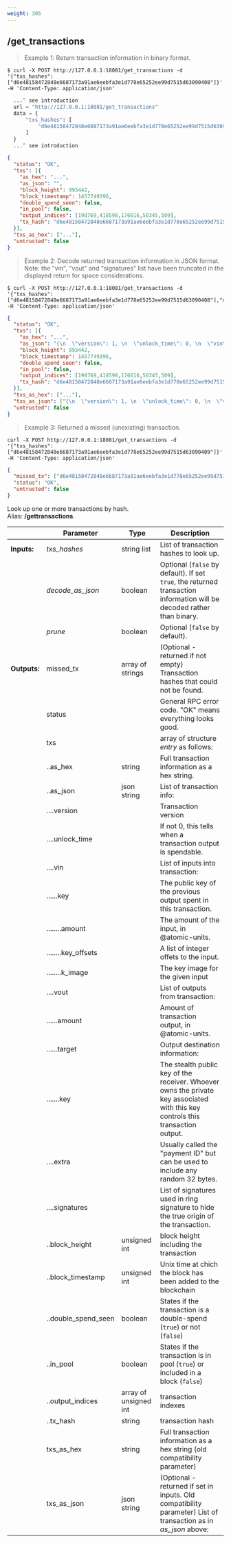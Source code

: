 ```yaml
---
weight: 305
---
```


## **/get_transactions**

> Example 1: Return transaction information in binary format.

```shell
$ curl -X POST http://127.0.0.1:18081/get_transactions -d '{"txs_hashes":["d6e48158472848e6687173a91ae6eebfa3e1d778e65252ee99d7515d63090408"]}' -H 'Content-Type: application/json'
```
```python
  ...^ see introduction
  url = "http://127.0.0.1:18081/get_transactions"
  data = {
      "txs_hashes": [
          "d6e48158472848e6687173a91ae6eebfa3e1d778e65252ee99d7515d63090408"
      ]
  }
  ...^ see introduction
```
```json
{
  "status": "OK",
  "txs": [{
    "as_hex": "...",
    "as_json": "",
    "block_height": 993442,
    "block_timestamp": 1457749396,
    "double_spend_seen": false,
    "in_pool": false,
    "output_indices": [198769,418598,176616,50345,509],
    "tx_hash": "d6e48158472848e6687173a91ae6eebfa3e1d778e65252ee99d7515d63090408"
  }],
  "txs_as_hex": ["..."],
  "untrusted": false
}
```

> Example 2: Decode returned transaction information in JSON format. Note: the "vin", "vout" and "signatures" list have been truncated in the displayed return for space considerations.

```shell
$ curl -X POST http://127.0.0.1:18081/get_transactions -d '{"txs_hashes":["d6e48158472848e6687173a91ae6eebfa3e1d778e65252ee99d7515d63090408"],"decode_as_json":true}' -H 'Content-Type: application/json'
```
```json
{
  "status": "OK",
  "txs": [{
    "as_hex": "...",
    "as_json": "{\n  \"version\": 1, \n  \"unlock_time\": 0, \n  \"vin\": [ {\n      \"key\": {\n        \"amount\": 9999999999, \n        \"key_offsets\": [ 691\n        ], \n        \"k_image\": \"6ebee1b651a8da723462b4891d471b990ddc226049a0866d3029b8e2f75b7012\"\n      }\n    }, {\n      \"key\": {\n        \"amount\": 9000000000000, \n        \"key_offsets\": [ 175760\n        ], \n        \"k_image\": \"200bd02b70ee707441a8863c5279b4e4d9f376dc97a140b1e5bc7d72bc508069\"\n      }\n    }, ... \n  ], \n  \"vout\": [ {\n      \"amount\": 60000000000, \n      \"target\": {\n        \"key\": \"8c792dea94dab48160e067fb681edd6247ba375281fbcfedc03cb970f3b98e2d\"\n      }\n    }, {\n      \"amount\": 700000000000, \n      \"target\": {\n        \"key\": \"1ab33e69737e157d23e33274c42793be06a8711670e73fa10ecebc604f87cc71\"\n      }\n    }, ... \n  ], \n  \"extra\": [ 1, 3, 140, 109, 156, 205, 47, 148, 153, 9, 17, 93, 83, 33, 162, 110, 152, 1, 139, 70, 121, 19, 138, 10, 44, 6, 55, 140, 242, 124, 143, 219, 172\n  ], \n  \"signatures\": [ \"fd82214a59c99d9251fa00126d353f9cf502a80d8993a6c223e3c802a40ab405555637f495903d3ba558312881e586d452e6e95826d8e128345f6c0a8f9f350e\", \"8c04ef50cf34afa3a9ec19c457143496f8cf7045ed869b581f9efa2f1d65e30f1cec5272b00e9c61a34bdd3c78cf82ae8ef4df3132f70861391069b9c255cd08\", ... ]\n}",
    "block_height": 993442,
    "block_timestamp": 1457749396,
    "double_spend_seen": false,
    "in_pool": false,
    "output_indices": [198769,418598,176616,50345,509],
    "tx_hash": "d6e48158472848e6687173a91ae6eebfa3e1d778e65252ee99d7515d63090408"
  }],
  "txs_as_hex": ["..."],
  "txs_as_json": ["{\n  \"version\": 1, \n  \"unlock_time\": 0, \n  \"vin\": [ {\n      \"key\": {\n        \"amount\": 9999999999, \n        \"key_offsets\": [ 691\n        ], \n        \"k_image\": \"6ebee1b651a8da723462b4891d471b990ddc226049a0866d3029b8e2f75b7012\"\n      }\n    }, {\n      \"key\": {\n        \"amount\": 9000000000000, \n        \"key_offsets\": [ 175760\n        ], \n        \"k_image\": \"200bd02b70ee707441a8863c5279b4e4d9f376dc97a140b1e5bc7d72bc508069\"\n      }\n    }, ... \n  ], \n  \"vout\": [ {\n      \"amount\": 60000000000, \n      \"target\": {\n        \"key\": \"8c792dea94dab48160e067fb681edd6247ba375281fbcfedc03cb970f3b98e2d\"\n      }\n    }, {\n      \"amount\": 700000000000, \n      \"target\": {\n        \"key\": \"1ab33e69737e157d23e33274c42793be06a8711670e73fa10ecebc604f87cc71\"\n      }\n    }, ... \n  ], \n  \"extra\": [ 1, 3, 140, 109, 156, 205, 47, 148, 153, 9, 17, 93, 83, 33, 162, 110, 152, 1, 139, 70, 121, 19, 138, 10, 44, 6, 55, 140, 242, 124, 143, 219, 172\n  ], \n  \"signatures\": [ \"fd82214a59c99d9251fa00126d353f9cf502a80d8993a6c223e3c802a40ab405555637f495903d3ba558312881e586d452e6e95826d8e128345f6c0a8f9f350e\", \"8c04ef50cf34afa3a9ec19c457143496f8cf7045ed869b581f9efa2f1d65e30f1cec5272b00e9c61a34bdd3c78cf82ae8ef4df3132f70861391069b9c255cd08\", ... ]\n}"],
  "untrusted": false
}
```
> Example 3: Returned a missed (unexisting) transaction.

```shell
curl -X POST http://127.0.0.1:18081/get_transactions -d '{"txs_hashes":["d6e48158472848e6687173a91ae6eebfa3e1d778e65252ee99d7515d63090409"]}' -H 'Content-Type: application/json'
```
```json
{
  "missed_tx": ["d6e48158472848e6687173a91ae6eebfa3e1d778e65252ee99d7515d63090409"],
  "status": "OK",
  "untrusted": false
}
```

Look up one or more transactions by hash.  
Alias: **/gettransactions**.  


|             | Parameter           | Type                  | Description
| ---         | ---                 | ---                   | ---
|**Inputs:**  | *txs_hashes*        | string list           | List of transaction hashes to look up.
|             | *decode_as_json*    | boolean               | Optional (`false` by default). If set `true`, the returned transaction information will be decoded rather than binary.
|             | *prune*             | boolean               | Optional (`false` by default).
|**Outputs:** | missed_tx           | array of strings      | (Optional - returned if not empty) Transaction hashes that could not be found.
|             | status              |                       | General RPC error code. "OK" means everything looks good.
|             | txs                 |                       | array of structure *entry* as follows:
|             | ..as_hex            | string                | Full transaction information as a hex string.
|             | ..as_json           | json string           |  List of transaction info:
|             | ....version         |                       | Transaction version
|             | ....unlock_time     |                       | If not 0, this tells when a transaction output is spendable.
|             | ....vin             |                       | List of inputs into transaction:
|             | ......key           |                       | The public key of the previous output spent in this transaction.
|             | ........amount      |                       | The amount of the input, in @atomic-units.
|             | ........key_offsets |                       | A list of integer offets to the input.
|             | ........k_image     |                       | The key image for the given input
|             | ....vout            |                       | List of outputs from transaction:
|             | ......amount        |                       | Amount of transaction output, in @atomic-units.
|             | ......target        |                       | Output destination information:
|             | .......key          |                       | The stealth public key of the receiver. Whoever owns the private key associated with this key controls this transaction output.
|             | ....extra           |                       | Usually called the "payment ID" but can be used to include any random 32 bytes.
|             | ....signatures      |                       | List of signatures used in ring signature to hide the true origin of the transaction.
|             | ..block_height      | unsigned int          | block height including the transaction
|             | ..block_timestamp   | unsigned int          | Unix time at chich the block has been added to the blockchain
|             | ..double_spend_seen | boolean               | States if the transaction is a double-spend (`true`) or not (`false`)
|             | ..in_pool           | boolean               | States if the transaction is in pool (`true`) or included in a block (`false`)
|             | ..output_indices    | array of unsigned int | transaction indexes
|             | ..tx_hash           | string                | transaction hash
|             | txs_as_hex          | string                | Full transaction information as a hex string (old compatibility parameter)
|             | txs_as_json         | json string           | (Optional - returned if set in inputs. Old compatibility parameter) List of transaction as in *as_json* above:

